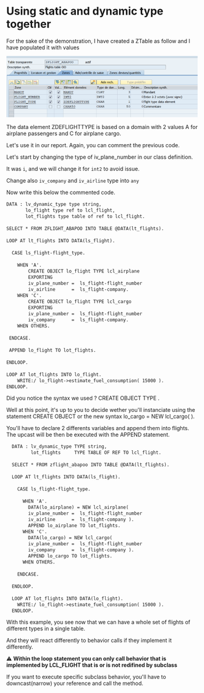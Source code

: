# Using static and dynamic type together

For the sake of the demonstration, I have created a ZTable as follow and I have populated it with values

![Ztable](../img/ZTable.PNG)

The data element ZDEFLIGHTTYPE is based on a domain with 2 values A for airplane passengers and C for airplane cargo.

Let's use it in our report. Again, you can comment the previous code.

Let's start by changing the type of iv_plane_number in our class definition.

It was ```i```, and we will change it for ```int2``` to avoid issue.

Change also ```iv_company``` and ```iv_airline``` type into ```any```

Now write this below the commented code.

```
DATA : lv_dynamic_type type string,
       lo_flight type ref to lcl_flight,
       lot_flights type table of ref to lcl_flight.

SELECT * FROM ZFLIGHT_ABAPOO INTO TABLE @DATA(lt_flights).

LOOP AT lt_flights INTO DATA(ls_flight).

  CASE ls_flight-flight_type.
  
    WHEN 'A'.
        CREATE OBJECT lo_flight TYPE lcl_airplane
        EXPORTING
        iv_plane_number =  ls_flight-flight_number
        iv_airline      =  ls_flight-company.
    WHEN 'C'.
        CREATE OBJECT lo_flight TYPE lcl_cargo
        EXPORTING
        iv_plane_number =  ls_flight-flight_number
        iv_company      =  ls_flight-company.
    WHEN OTHERS.
    
 ENDCASE.
 
 APPEND lo_flight TO lot_flights.
      
ENDLOOP.

LOOP AT lot_flights INTO lo_flight.
    WRITE:/ lo_flight->estimate_fuel_consumption( 15000 ).
ENDLOOP.
```
Did you notice the syntax we used ? CREATE OBJECT <instance> TYPE <dynamic instance type>.

Well at this point, it's up to you to decide wether you'll instanciate using the statement CREATE OBJECT or the new syntax
lo_cargo = NEW lcl_cargo( ).

You'll have to declare 2 differents variables and append them into flights. The upcast will be then be executed with the APPEND statement.

```
  DATA : lv_dynamic_type TYPE string,
         lot_flights     TYPE TABLE OF REF TO lcl_flight.

  SELECT * FROM zflight_abapoo INTO TABLE @DATA(lt_flights).

  LOOP AT lt_flights INTO DATA(ls_flight).

    CASE ls_flight-flight_type.

      WHEN 'A'.
        DATA(lo_airplane) = NEW lcl_airplane(
        iv_plane_number =  ls_flight-flight_number
        iv_airline      =  ls_flight-company ).
        APPEND lo_airplane TO lot_flights.
      WHEN 'C'.
        DATA(lo_cargo) = NEW lcl_cargo(
        iv_plane_number =  ls_flight-flight_number
        iv_company      =  ls_flight-company ).
        APPEND lo_cargo TO lot_flights.
      WHEN OTHERS.

    ENDCASE.

  ENDLOOP.

  LOOP AT lot_flights INTO DATA(lo_flight).
    WRITE:/ lo_flight->estimate_fuel_consumption( 15000 ).
  ENDLOOP.
```
With this example, you see now that we can have a whole set of flights of different types in a single table.

And they will react differently to behavior calls if they implement it differently.

:warning: **Within the loop statement you can only call behavior that is implemented by LCL_FLIGHT that is or is not redifined by subclass**

If you want to execute specific subclass behavior, you'll have to downcast(narrow) your reference and call the method.
